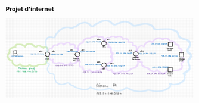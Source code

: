 ### Projet d'internet

![alt text](https://github.com/HeloiseLafargue/ENSEEIHT/blob/main/S6/Internet/Projet_internet/projet_internet.png?raw=true)
